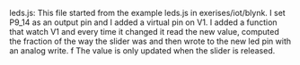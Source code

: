 leds.js: This file started from the example leds.js in exerises/iot/blynk.
         I set P9_14 as an output pin and I added a virtual pin on V1.
         I added a function that watch V1 and every time it changed it 
         read the new value, computed the fraction of the way the slider was
         and then wrote to the new led pin with an analog write. f
         The value is only updated when the slider is released.
